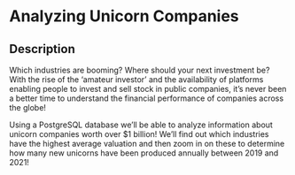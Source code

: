 # Analyzing Unicorn Companies
## Description 
Which industries are booming? Where should your next investment be? With the rise of the ‘amateur investor’ and the availability of platforms enabling people to invest and sell stock in public companies, it’s never been a better time to understand the financial performance of companies across the globe!

Using a PostgreSQL database we’ll be able to analyze information about unicorn companies worth over $1 billion! We’ll find out which industries have the highest average valuation and then zoom in on these to determine how many new unicorns have been produced annually between 2019 and 2021!
